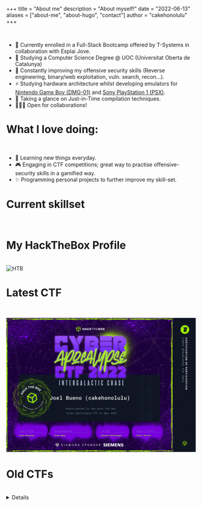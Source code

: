 +++
title = "About me"
description = "About myself!"
date = "2022-06-13"
aliases = ["about-me", "about-hugo", "contact"]
author = "cakehonolulu"
+++

<br>

- 🚧 Currently enrolled in a Full-Stack Bootcamp offered by T-Systems in collaboration with Esplai Jove.
- 📖 Studying a Computer Science Degree @ UOC (Universitat Oberta de Catalunya)
- 🚩 Constantly improving my offensive security skills (Reverse engineering, binary/web exploitation, vuln. search, recon...).
- ⚡ Studying hardware architecture whilst developing emulators for <a href="https://github.com/cakehonolulu/GameGirl">Nintendo Game Boy (DMG-01)</a> and <a href="https://github.com/cakehonolulu/SimpleStation">Sony PlayStation 1 (PSX)</a>.
- 🔭 Taking a glance on Just-in-Time compilation techniques.
- 🧑🏽‍💻 Open for collaborations!

# What I love doing:
<br>

- 📖 Learning new things everyday.
- 🎮 Engaging in CTF competitions; great way to practise offensive-security skills in a gamified way.
- ✨ Programming personal projects to further improve my skill-set.

# Current skillset
<br>
<div class="abilities"> 
<i class="devicon-c-plain" style="font-size: 35px"></i>
<i class="devicon-rust-plain" style="font-size: 35px"></i>
<i class="devicon-python-plain" style="font-size: 35px"></i>
<i class="devicon-git-plain" style="font-size: 35px"></i>
<i class="devicon-markdown-original" style="font-size: 35px"></i>
<i class="devicon-bash-plain" style="font-size: 35px"></i>
<i class="devicon-linux-plain" style="font-size: 35px"></i>
<i class="devicon-html5-plain" style="font-size: 35px"></i>
<i class="devicon-css3-plain" style="font-size: 35px"></i>
<i class="devicon-javascript-plain" style="font-size: 35px"></i>
<i class="devicon-mysql-plain" style="font-size: 35px"></i>
</div>


# My HackTheBox Profile
<br>
<img alt="HTB" src="https://www.hackthebox.com/badge/image/1009760" />

# Latest CTF

<br>

![CTF-Cyber-Apocalypse-2022](https://raw.githubusercontent.com/cakehonolulu/cakehonolulu/main/resources/images/CTF-Cyber-Apocalypse-2022-cakehonolulu.jpg)

<summary><h1>Old CTFs</h1></summary>

<br>

<details>

<a href="https://cakehonolulu.github.io/writeups/hackupc/2022/thegame.html"><h1>HackUPC's 2022 The Game CTF</h1></a>
<br>
<img alt="HTB" src="https://raw.githubusercontent.com/cakehonolulu/cakehonolulu/main/resources/images/thegame.png" />

<a href="https://cakehonolulu.github.io/writeups/hackupc/2022/aoc.html"><h1>2022 Advent of HackUPC CTF (Prelude for The Game)</h1></a>
<br>
  <img alt="HTB" src="https://raw.githubusercontent.com/cakehonolulu/cakehonolulu/main/resources/images/advent.png" />
 
</details>
